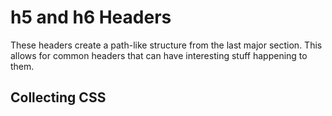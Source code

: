 # h5 and h6 Headers

These headers create a path-like structure from the last major section. This allows for common headers that can have interesting stuff happening to them. 


## Collecting CSS


